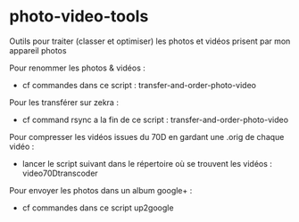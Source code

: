 photo-video-tools
=================

Outils pour traiter (classer et optimiser) les photos et vidéos prisent par mon appareil photos



Pour renommer les photos & vidéos :
- cf commandes dans ce script : transfer-and-order-photo-video

Pour les transférer sur zekra :
- cf command rsync a la fin de ce script : transfer-and-order-photo-video

Pour compresser les vidéos issues du 70D en gardant une .orig de chaque vidéo :
- lancer le script suivant dans le répertoire où se trouvent les vidéos : video70Dtranscoder

Pour envoyer les photos dans un album google+  :
- cf commandes dans ce script up2google

